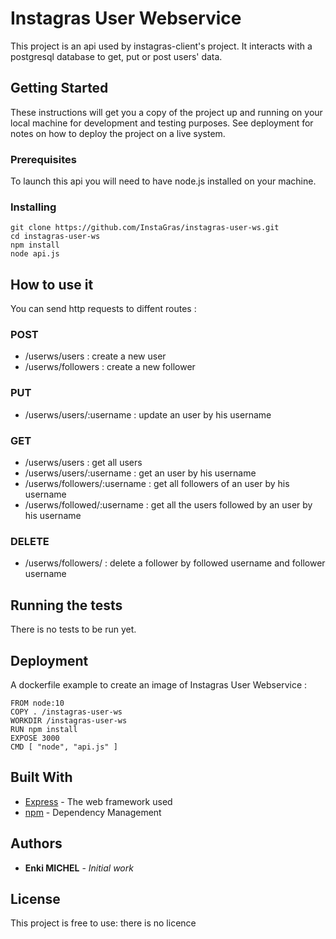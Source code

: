 # Instagras User Webservice

This project is an api used by instagras-client's project. It interacts with a postgresql database to get, put or post users' data.

## Getting Started

These instructions will get you a copy of the project up and running on your local machine for development and testing purposes. See deployment for notes on how to deploy the project on a live system.

### Prerequisites

To launch this api you will need to have node.js installed on your machine.


### Installing
```
git clone https://github.com/InstaGras/instagras-user-ws.git
cd instagras-user-ws
npm install
node api.js
```


## How to use it 

You can send http requests to diffent routes :


### POST

* /userws/users : create a new user
* /userws/followers : create a new follower

### PUT

* /userws/users/:username : update an user by his username

### GET

* /userws/users : get all users
* /userws/users/:username : get an user by his username
* /userws/followers/:username : get all followers of an user by his username
* /userws/followed/:username : get all the users followed by an user by his username

### DELETE

* /userws/followers/ : delete a follower by followed username and follower username


## Running the tests

There is no tests to be run yet.


## Deployment

A dockerfile example to create an image of Instagras User Webservice : 
```
FROM node:10
COPY . /instagras-user-ws
WORKDIR /instagras-user-ws
RUN npm install
EXPOSE 3000
CMD [ "node", "api.js" ]
```

## Built With

* [Express](https://expressjs.com/fr/api.html) - The web framework used
* [npm](https://docs.npmjs.com/) - Dependency Management

## Authors

* **Enki MICHEL** - *Initial work* 


## License

This project is free to use: there is no licence